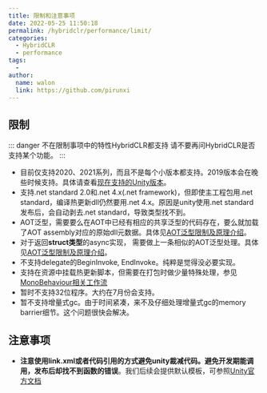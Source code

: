 ```yaml
---
title: 限制和注意事项
date: 2022-05-25 11:50:18
permalink: /hybridclr/performance/limit/
categories:
  - HybridCLR
  - performance
tags:
  - 
author: 
  name: walon
  link: https://github.com/pirunxi
---
```

## 限制

::: danger 不在限制事项中的特性HybridCLR都支持
请不要再问HybridCLR是否支持某个功能。
:::

- 目前仅支持2020、2021系列，而且不是每个小版本都支持。2019版本会在晚些时候支持。具体请查看[现在支持的Unity版本](/hybridclr/support_versions/)。
- 支持.net standard 2.0和.net 4.x(.net framework)，但即使主工程包用.net standard，编译热更新dll仍然要用.net 4.x。原因是unity使用.net standard发布后，会自动剥去.net standard，导致类型找不到。
- AOT泛型，需要要么在AOT中已经有相应的共享泛型的代码存在，要么就加载了AOT assembly对应的原始dll元数据。具体见[AOT泛型限制及原理介绍](/hybridclr/performance/generic_limit/)。
- 对于返回**struct类型**的async实现， 需要做上一条相似的AOT泛型处理。具体见[AOT泛型限制及原理介绍](/hybridclr/performance/generic_limit/)。
- 不支持delegate的BeginInvoke, EndInvoke。纯粹是觉得没必要实现。
- 支持在资源中挂载热更新脚本，但需要在打包时做少量特殊处理，参见[MonoBehaviour相关工作流](/hybridclr/performance/MonoBehaviour/)
- 暂时不支持32位程序。大约在7月份会支持。
- 暂不支持增量式gc。由于时间紧凑，来不及仔细处理增量式gc的memory barrier细节。这个问题很快会解决。

## 注意事项

- **注意使用link.xml或者代码引用的方式避免unity裁减代码。避免开发期能调用，发布后却找不到函数的错误**。我们后续会提供默认模板，可参照[Unity官方文档](https://docs.unity3d.com/cn/current/Manual/ManagedCodeStripping.html)

